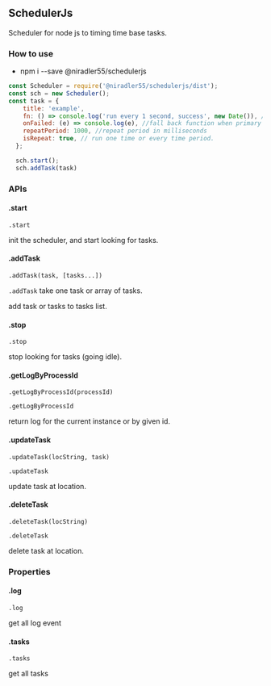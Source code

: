 ## SchedulerJs

Scheduler for node js to timing time base tasks.

### How to use

- npm i --save @niradler55/schedulerjs

```javascript
const Scheduler = require('@niradler55/schedulerjs/dist');
const sch = new Scheduler();
const task = {
    title: 'example',
    fn: () => console.log('run every 1 second, success', new Date()), //function to run
    onFailed: (e) => console.log(e), //fall back function when primary function crash
    repeatPeriod: 1000, //repeat period in milliseconds
    isRepeat: true, // run one time or every time period.
  };

  sch.start();
  sch.addTask(task)
```

### APIs

#### .start

`.start` 

init the scheduler, and start looking for tasks.

#### .addTask

`.addTask(task, [tasks...])`

`.addTask` take one task or array of tasks.

add task or tasks to tasks list.

#### .stop

`.stop`

stop looking for tasks (going idle).

#### .getLogByProcessId

`.getLogByProcessId(processId)`

`.getLogByProcessId`

return log for the current instance or by given id.

#### .updateTask

`.updateTask(locString, task)`

`.updateTask`

update task at location.

#### .deleteTask

`.deleteTask(locString)`

`.deleteTask`

delete task at location.

### Properties

#### .log

`.log`

get all log event

#### .tasks

`.tasks`

get all tasks